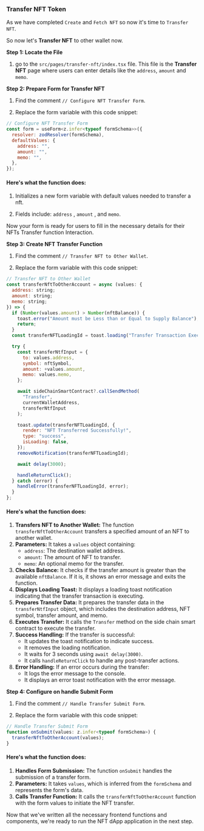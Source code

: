 ### Transfer NFT Token

As we have completed `Create` and `Fetch NFT` so now it's time to `Transfer NFT`.

So now let's **Transfer NFT** to other wallet now.

**Step 1: Locate the File**

1. go to the `src/pages/transfer-nft/index.tsx` file. This file is the **Transfer NFT** page where users can enter details like the `address`, `amount` and `memo`.

**Step 2: Prepare Form for Transfer NFT**

1.  Find the comment `// Configure NFT Transfer Form`.

2.  Replace the form variable with this code snippet:

```javascript title="transfer-nft/index.tsx"
// Configure NFT Transfer Form
const form = useForm<z.infer<typeof formSchema>>({
  resolver: zodResolver(formSchema),
  defaultValues: {
    address: "",
    amount: "",
    memo: "",
  },
});
```

#### Here's what the function does:

1. Initializes a new form variable with default values needed to transfer a nft.

2. Fields include: `address` , `amount` , and `memo`.

Now your form is ready for users to fill in the necessary details for their NFTs Transfer function Interaction.

**Step 3: Create NFT Transfer Function**

1.  Find the comment `// Transfer NFT to Other Wallet`.

2.  Replace the form variable with this code snippet:

```javascript title="transfer-nft/index.tsx"
// Transfer NFT to Other Wallet
const transferNftToOtherAccount = async (values: {
  address: string;
  amount: string;
  memo: string;
}) => {
  if (Number(values.amount) > Number(nftBalance)) {
    toast.error("Amount must be Less than or Equal to Supply Balance");
    return;
  }
  const transferNFTLoadingId = toast.loading("Transfer Transaction Executing");

  try {
    const transferNtfInput = {
      to: values.address,
      symbol: nftSymbol,
      amount: +values.amount,
      memo: values.memo,
    };

    await sideChainSmartContract?.callSendMethod(
      "Transfer",
      currentWalletAddress,
      transferNtfInput
    );

    toast.update(transferNFTLoadingId, {
      render: "NFT Transferred Successfully!",
      type: "success",
      isLoading: false,
    });
    removeNotification(transferNFTLoadingId);

    await delay(3000);

    handleReturnClick();
  } catch (error) {
    handleError(transferNFTLoadingId, error);
  }
};
```

#### Here's what the function does:

1. **Transfers NFT to Another Wallet:** The function `transferNftToOtherAccount` transfers a specified amount of an NFT to another wallet.
2. **Parameters:** It takes a `values` object containing:
   - `address`: The destination wallet address.
   - `amount`: The amount of NFT to transfer.
   - `memo`: An optional memo for the transfer.
3. **Checks Balance:** It checks if the transfer amount is greater than the available `nftBalance`. If it is, it shows an error message and exits the function.
4. **Displays Loading Toast:** It displays a loading toast notification indicating that the transfer transaction is executing.
5. **Prepares Transfer Data:** It prepares the transfer data in the `transferNtfInput` object, which includes the destination address, NFT symbol, transfer amount, and memo.
6. **Executes Transfer:** It calls the `Transfer` method on the side chain smart contract to execute the transfer.
7. **Success Handling:** If the transfer is successful:
   - It updates the toast notification to indicate success.
   - It removes the loading notification.
   - It waits for 3 seconds using `await delay(3000)`.
   - It calls `handleReturnClick` to handle any post-transfer actions.
8. **Error Handling:** If an error occurs during the transfer:
   - It logs the error message to the console.
   - It displays an error toast notification with the error message.

**Step 4: Configure on handle Submit Form**

1.  Find the comment `// Handle Transfer Submit Form`.

2.  Replace the form variable with this code snippet:

```javascript title=""
// Handle Transfer Submit Form
function onSubmit(values: z.infer<typeof formSchema>) {
  transferNftToOtherAccount(values);
}
```

#### Here's what the function does:

1. **Handles Form Submission:** The function `onSubmit` handles the submission of a transfer form.
2. **Parameters:** It takes `values`, which is inferred from the `formSchema` and represents the form's data.
3. **Calls Transfer Function:** It calls the `transferNftToOtherAccount` function with the form values to initiate the NFT transfer.

Now that we've written all the necessary frontend functions and components, we're ready to run the NFT dApp application in the next step.
